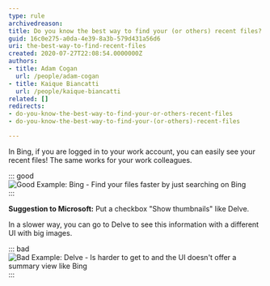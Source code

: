 ```yaml
---
type: rule
archivedreason: 
title: Do you know the best way to find your (or others) recent files?
guid: 16c0e275-a0da-4e39-8a3b-579d431a56d6
uri: the-best-way-to-find-recent-files
created: 2020-07-27T22:08:54.0000000Z
authors:
- title: Adam Cogan
  url: /people/adam-cogan
- title: Kaique Biancatti
  url: /people/kaique-biancatti
related: []
redirects:
- do-you-know-the-best-way-to-find-your-or-others-recent-files
- do-you-know-the-best-way-to-find-your-(or-others)-recent-files

---
```


In Bing, if you are logged in to your work account, you can easily see your recent files!
The same works for your work colleagues.

<!--endintro-->


::: good  
![Good Example: Bing - Find your files faster by just searching on Bing](bing-recent-files.png)  
:::

**Suggestion to Microsoft:** Put a checkbox "Show thumbnails" like Delve.

In a slower way, you can go to Delve to see this information with a different UI with big images.


::: bad  
![Bad Example: Delve - Is harder to get to and the UI doesn't offer a summary view like Bing](delve-recent-files.png)  
:::
